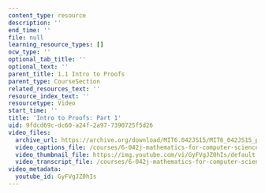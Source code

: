 ```yaml
---
content_type: resource
description: ''
end_time: ''
file: null
learning_resource_types: []
ocw_type: ''
optional_tab_title: ''
optional_text: ''
parent_title: 1.1 Intro to Proofs
parent_type: CourseSection
related_resources_text: ''
resource_index_text: ''
resourcetype: Video
start_time: ''
title: 'Intro to Proofs: Part 1'
uid: 9fdcd69c-dc60-a24f-2a97-7390725f5d26
video_files:
  archive_url: https://archive.org/download/MIT6.042JS15/MIT6_042JS15_proof1_ipod.mp4
  video_captions_file: /courses/6-042j-mathematics-for-computer-science-spring-2015/34d98e5b324057049401e59d379999eb_GyFVgJZ0hIs.vtt
  video_thumbnail_file: https://img.youtube.com/vi/GyFVgJZ0hIs/default.jpg
  video_transcript_file: /courses/6-042j-mathematics-for-computer-science-spring-2015/4b0d4f1640daf4970cb9dabc6515262d_GyFVgJZ0hIs.pdf
video_metadata:
  youtube_id: GyFVgJZ0hIs
---
```


